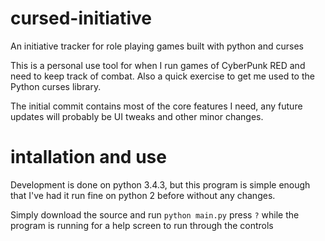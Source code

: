 # cursed-initiative
An initiative tracker for role playing games built with python and curses

This is a personal use tool for when I run games of CyberPunk RED and need to keep track of combat. Also a quick exercise to get me used to the Python curses library.

The initial commit contains most of the core features I need, any future updates will probably be UI tweaks and other minor changes.

# intallation and use

Development is done on python 3.4.3, but this program is simple enough that I've had it run fine on python 2 before without any changes.

Simply download the source and run `python main.py` press `?` while the program is running for a help screen to run through the controls
